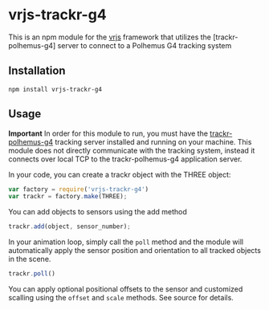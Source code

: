 # vrjs-trackr-g4
This is an npm module for the [vrjs]() framework that utilizes the [trackr-polhemus-g4] server to connect to a Polhemus G4 tracking system

## Installation

`npm install vrjs-trackr-g4`

## Usage

**Important** In order for this module to run, you must have the [trackr-polhemus-g4](https://github.com/freezer333/trackr-polhemus-g4) tracking server installed and running on your machine.  This module does not directly communicate with the tracking system, instead it connects over local TCP to the trackr-polhemus-g4 application server.

In your code, you can create a trackr object with the THREE object:

```js
var factory = require('vrjs-trackr-g4')
var trackr = factory.make(THREE);
```

You can add objects to sensors using the add method

```js
trackr.add(object, sensor_number);
```

In your animation loop, simply call the `poll` method and the module will automatically apply the sensor position and orientation to all tracked objects in the scene.

```js
trackr.poll()
```

You can apply optional positional offsets to the sensor and customized scalling using the `offset` and `scale` methods.  See source for details.

